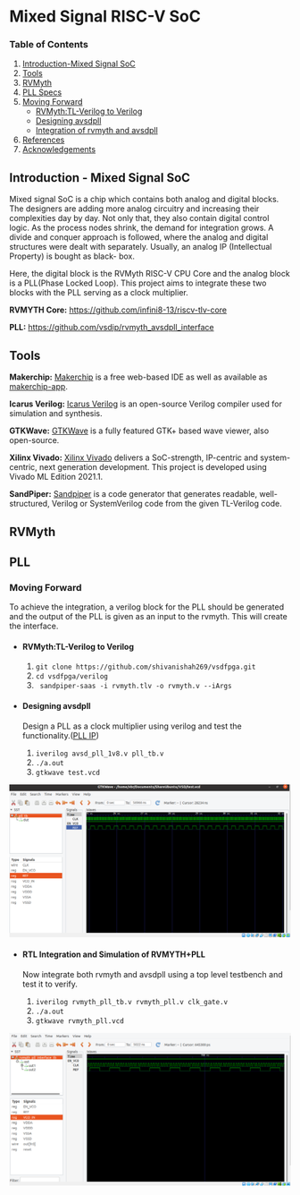 # Mixed Signal RISC-V SoC
### Table of Contents
 1. [Introduction-Mixed Signal SoC](https://github.com/infini8-13/riscv-ms-soc/blob/main/README.md#introduction---mixed-signal-soc) <br />
 2. [Tools](https://github.com/infini8-13/riscv-ms-soc/blob/main/README.md#tools) <br />
 3. [RVMyth](https://github.com/infini8-13/riscv-ms-soc/blob/main/README.md#rvmyth) <br />
 4. [PLL Specs](https://github.com/infini8-13/riscv-ms-soc/blob/main/README.md#pll) <br />
 6. [Moving Forward](https://github.com/vsdip/rvmyth_avsdpll_interface/blob/main/README.md#moving-forward)
    -  [RVMyth:TL-Verilog to Verilog](https://github.com/vsdip/rvmyth_avsdpll_interface#rvmyth-simulation)
    -  [Designing avsdpll](https://github.com/vsdip/rvmyth_avsdpll_interface#designing-avsdpll)
    -  [Integration of rvmyth and avsdpll](https://github.com/vsdip/rvmyth_avsdpll_interface#integration-of-rvmyth-and-avsdpll)
 7. [References](https://github.com/vsdip/rvmyth_avsdpll_interface#references)   
 8. [Acknowledgements](https://github.com/vsdip/rvmyth_avsdpll_interface#acknowledgements)

## Introduction - Mixed Signal SoC
Mixed signal SoC is a chip which contains both analog and digital blocks. The designers are adding more analog circuitry and increasing their complexities day by day. Not only that, they also contain digital control logic. As the process nodes shrink, the demand for integration grows. A divide and conquer approach is followed, where the analog and digital structures were dealt with separately. Usually, an analog IP (Intellectual Property) is bought as black- box.  
  
Here, the digital block is the RVMyth RISC-V CPU Core and the analog block is a PLL(Phase Locked Loop). This project aims to integrate these two blocks with the PLL serving as a clock multiplier.

__RVMYTH Core:__ https://github.com/infini8-13/riscv-tlv-core

__PLL:__ https://github.com/vsdip/rvmyth_avsdpll_interface


## Tools

__Makerchip:__  [Makerchip](https://www.makerchip.com/) is a free web-based IDE as well as available as [makerchip-app](https://gitlab.com/rweda/makerchip-app).

__Icarus Verilog:__  [Icarus Verilog](http://iverilog.icarus.com/) is an open-source Verilog compiler used for simulation and synthesis.

__GTKWave:__  [GTKWave](http://gtkwave.sourceforge.net/) is a fully featured GTK+ based wave viewer, also open-source.

__Xilinx Vivado:__  [Xilinx Vivado](https://www.xilinx.com/support/university/vivado.html) delivers a SoC-strength, IP-centric and system-centric, next generation development. This project is developed using Vivado ML Edition 2021.1.

__SandPiper:__ [Sandpiper](https://pypi.org/project/sandpiper-saas/) is a code generator that generates readable, well-structured, Verilog or SystemVerilog code from the given TL-Verilog code.

## RVMyth

## PLL

### **Moving Forward**
To achieve the integration, a verilog block for the PLL should be generated and the output of the PLL is given as an input to the rvmyth. This will create the interface.


- #### **RVMyth:TL-Verilog to Verilog**
  1. `git clone https://github.com/shivanishah269/vsdfpga.git`
  2. `cd vsdfpga/verilog`
  3. ` sandpiper-saas -i rvmyth.tlv -o rvmyth.v --iArgs`

- #### **Designing avsdpll**
  Design a PLL as a clock multiplier using verilog and test the functionality.([PLL IP](https://github.com/vsdip/rvmyth_avsdpll_interface))

  1. `iverilog avsd_pll_1v8.v pll_tb.v`
  2. `./a.out`
  3. `gtkwave test.vcd`


<img src = "https://github.com/vsdip/rvmyth_avsdpll_interface/blob/main/pics/3aa.PNG" width = 700>

- #### **RTL Integration and Simulation of RVMYTH+PLL**
  Now integrate both rvmyth and avsdpll using a top level testbench and test it to verify.

  1. `iverilog rvmyth_pll_tb.v rvmyth_pll.v clk_gate.v`
  2. `./a.out`
  3. `gtkwave rvmyth_pll.vcd`


<img src = "https://github.com/vsdip/rvmyth_avsdpll_interface/blob/main/pics/4.PNG" width = 700>
<!---
The next step involves implementing PNR, using OPENLane and Sky130, which currently abstracted in this repo. Refer [rvmyth_avsdpll_interface](https://github.com/vsdip/rvmyth_avsdpll_interface) for more detailed explanation of this step
-->
